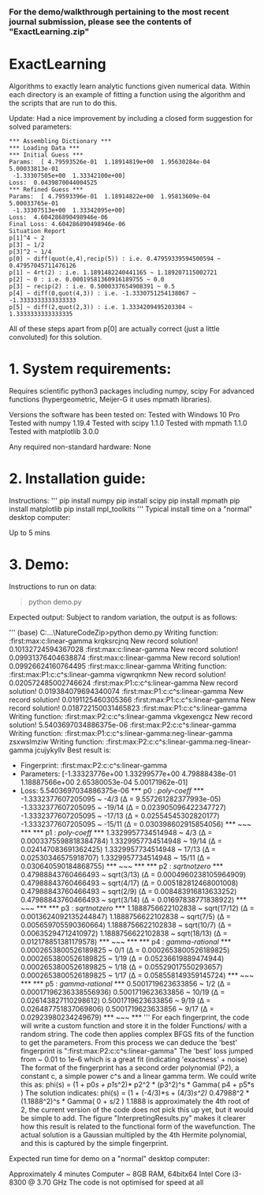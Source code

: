 ### For the demo/walkthrough pertaining to the most recent journal submission, please see the contents of "ExactLearning.zip"

# ExactLearning
Algorithms to exactly learn analytic functions given numerical data.
Within each directory is an example of fitting a function using the algorithm and the scripts that are run to do this.


Update:
Had a nice improvement by including a closed form suggestion for solved parameters: 

```
*** Assembling Dictionary ***
*** Loading Data ***
*** Initial Guess ***
Params:  [ 4.79593526e-01  1.18914819e+00  1.95630284e-04  5.00033813e-01
 -1.33307505e+00  1.33342100e+00]
Loss:  0.0439870044004525
*** Refined Guess ***
Params:  [ 4.79593396e-01  1.18914822e+00  1.95813609e-04  5.00033765e-01
 -1.33307513e+00  1.33342095e+00]
Loss:  4.604286890498946e-06
Final Loss: 4.604286890498946e-06
Situation Report
p[1]^4 ~ 2
p[3] ~ 1/2
p[3]^2 ~ 1/4
p[0] ~ diff(quot(e,4),recip(5)) : i.e. 0.47959339594500594 ~ 0.47957045711476126
p[1] ~ 4rt(2) : i.e. 1.1891482240441165 ~ 1.189207115002721
p[2] ~ 0 : i.e. 0.00019581360916189755 ~ 0.0
p[3] ~ recip(2) : i.e. 0.5000337654908391 ~ 0.5
p[4] ~ diff(0,quot(4,3)) : i.e. -1.3330751254138067 ~ -1.3333333333333333
p[5] ~ diff(2,quot(2,3)) : i.e. 1.3334209495203304 ~ 1.3333333333333335
```
All of these steps apart from p[0] are actually correct (just a little convoluted) for this solution.


# 1. System requirements:
Requires scientific python3 packages including numpy, scipy
For advanced functions (hypergeometric, Meijer-G it uses mpmath libraries).

Versions the software has been tested on:
Tested with Windows 10 Pro
Tested with numpy 1.19.4
Tested with scipy 1.1.0
Tested with mpmath 1.1.0
Tested with matplotlib 3.0.0

Any required non-standard hardware:
 None

# 2. Installation guide:
Instructions:
'''
pip install numpy
pip install scipy
pip install mpmath
pip install matplotlib
pip install mpl_toolkits
'''
Typical install time on a "normal" desktop computer:

Up to 5 mins

# 3. Demo:
Instructions to run on data:

  > python demo.py

Expected output:
Subject to random variation, the output is as follows:

'''
(base) C:\...\NatureCodeZip>python demo.py
Writing function:  :first:max:c:linear-gamma krqksrcjnq
New record solution! 0.10132724594367028
:first:max:c:linear-gamma
New record solution! 0.09931376404638874
:first:max:c:linear-gamma
New record solution! 0.09926624160764495
:first:max:c:linear-gamma
Writing function:  :first:max:P1:c:c^s:linear-gamma vigwrqnkmn
New record solution! 0.020572485002746624
:first:max:P1:c:c^s:linear-gamma
New record solution! 0.019384079694340074
:first:max:P1:c:c^s:linear-gamma
New record solution! 0.0191125460305366
:first:max:P1:c:c^s:linear-gamma
New record solution! 0.018722150031465823
:first:max:P1:c:c^s:linear-gamma
Writing function:  :first:max:P2:c:c^s:linear-gamma vkgexengcz
New record solution! 5.5403697034886375e-06
:first:max:P2:c:c^s:linear-gamma
Writing function:  :first:max:P1:c:c^s:linear-gamma:neg-linear-gamma zsxwslmziw
Writing function:  :first:max:P2:c:c^s:linear-gamma:neg-linear-gamma jcujykyllv
Best result is:
- Fingerprint:  :first:max:P2:c:c^s:linear-gamma
- Parameters:  [-1.33323776e+00  1.33299577e+00  4.79888438e-01  1.18887566e+00
  2.65380053e-04  5.00171962e-01]
- Loss:  5.5403697034886375e-06
***  p0 : _poly-coeff_  ***
-1.3332377607205095 ~ -4/3  (Δ = 9.557261282377993e-05)
-1.3332377607205095 ~ -19/14  (Δ = 0.023905096422347727)
-1.3332377607205095 ~ -17/13  (Δ = 0.02554545302820177)
-1.3332377607205095 ~ -15/11  (Δ = 0.030398602915854056)
***  ~~~  ***
***  p1 : _poly-coeff_  ***
1.3329957734514948 ~ 4/3  (Δ = 0.0003375598818384784)
1.3329957734514948 ~ 19/14  (Δ = 0.024147083691362425)
1.3329957734514948 ~ 17/13  (Δ = 0.02530346575918707)
1.3329957734514948 ~ 15/11  (Δ = 0.030640590184868755)
***  ~~~  ***
***  p2 : _sqrtnotzero_  ***
0.47988843760466493 ~ sqrt(3/13)  (Δ = 0.0004960238105964909)
0.47988843760466493 ~ sqrt(4/17)  (Δ = 0.005182812468001008)
0.47988843760466493 ~ sqrt(2/9)  (Δ = 0.008483916813633252)
0.47988843760466493 ~ sqrt(3/14)  (Δ = 0.01697838771838922)
***  ~~~  ***
***  p3 : _sqrtnotzero_  ***
1.1888756622102838 ~ sqrt(17/12)  (Δ = 0.0013624092135244847)
1.1888756622102838 ~ sqrt(7/5)  (Δ = 0.005659705590360664)
1.1888756622102838 ~ sqrt(10/7)  (Δ = 0.00635294712410972)
1.1888756622102838 ~ sqrt(18/13)  (Δ = 0.012178851381179578)
***  ~~~  ***
***  p4 : _gamma-rational_  ***
0.0002653800526189825 ~ 0/1  (Δ = 0.0002653800526189825)
0.0002653800526189825 ~ 1/19  (Δ = 0.05236619889474944)
0.0002653800526189825 ~ 1/18  (Δ = 0.05529017550293657)
0.0002653800526189825 ~ 1/17  (Δ = 0.058558149359145724)
***  ~~~  ***
***  p5 : _gamma-rational_  ***
0.5001719623633856 ~ 1/2  (Δ = 0.00017196236338556936)
0.5001719623633856 ~ 10/19  (Δ = 0.026143827110298612)
0.5001719623633856 ~ 9/19  (Δ = 0.026487751837069806)
0.5001719623633856 ~ 9/17  (Δ = 0.02923980234249679)
***  ~~~  ***
'''
 For each fingerprint, the code will write a custom function and store it in the folder Functions/ with a random string.
 The code then applies complex BFGS fits of the function to get the parameters.
 From this process we can deduce the 'best' fingerprint is ":first:max:P2:c:c^s:linear-gamma"
 The 'best' loss jumped from ~ 0.01 to 1e-6 which is a great fit (indicating 'exactness' + noise)
 The format of the fingerprint has a second order polynomial (P2), a constant c, a simple power c^s and a linear gamma term.
 We could write this as: phi(s) = (1 + p0*s + p1*s^2)* p2^2 * (p3^2)^s * Gamma( p4 + p5*s )
 The solution indicates: phi(s) = (1 + (-4/3)*s + (4/3)*s^2)* 0.47988^2 * (1.1888^2)^s * Gamma( 0 + s/2 )
 1.1888 is approximately the 4th root of 2, the current version of the code does not pick this up yet, but it would be simple to add.
 The figure "InterpretingResults.py" makes it clearer how this result is related to the functional form of the wavefunction.
 The actual solution is a Gaussian multipled by the 4th Hermite polynomial, and this is captured by the simple fingerprint.

Expected run time for demo on a "normal" desktop computer:

 Approximately 4 minutes
 Computer ~ 8GB RAM, 64bitx64 Intel Core i3-8300 @ 3.70 GHz
 The code is not optimised for speed at all


